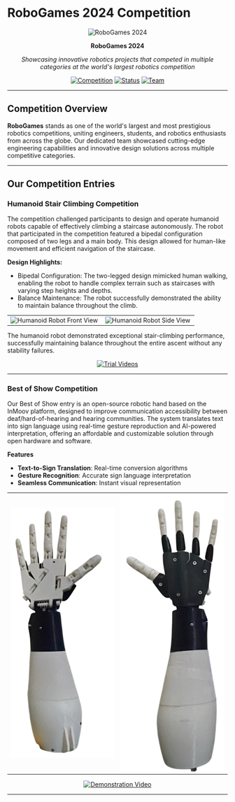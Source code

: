 # RoboGames 2024 Competition 

<div align="center">
  
  ![RoboGames 2024](images/robogames.jpg)
  
  **RoboGames 2024**
  
  *Showcasing innovative robotics projects that competed in multiple categories at the world's largest robotics competition*
  
  [![Competition](https://img.shields.io/badge/Competition-RoboGames%202024-red.svg?style=for-the-badge)](https://robogames.net/)
  [![Status](https://img.shields.io/badge/Status-Competition%20Complete-success.svg?style=for-the-badge)]()
  [![Team](https://img.shields.io/badge/Team-Robotics%20Engineers-blue.svg?style=for-the-badge)]()
  
</div>

---

## Competition Overview

**RoboGames** stands as one of the world's largest and most prestigious robotics competitions, uniting engineers, students, and robotics enthusiasts from across the globe. Our dedicated team showcased cutting-edge engineering capabilities and innovative design solutions across multiple competitive categories.

---

## Our Competition Entries

### Humanoid Stair Climbing Competition

The competition challenged participants to design and operate humanoid robots capable of effectively climbing a staircase autonomously. The robot that participated in the competition featured a bipedal configuration composed of two legs and a main body. This design allowed for human-like movement and efficient navigation of the staircase.

**Design Highlights:**

- Bipedal Configuration: The two-legged design mimicked human walking, enabling the robot to handle complex terrain such as staircases with varying step heights and depths.
- Balance Maintenance: The robot successfully demonstrated the ability to maintain balance throughout the climb.



</td>
</tr>
</table>


<div align="center">
  <table>
    <tr>
      <td align="center" width="50%">
        <img src="images/Humanoid Front View.png" width="200" alt="Humanoid Robot Front View"/>
      </td>
      <td align="center" width="50%">
        <img src="images/Humanoid Side View.PNG" width="200" alt="Humanoid Robot Side View"/>
      <tr>
  </table>
</div>

The humanoid robot demonstrated exceptional stair-climbing performance, successfully maintaining balance throughout the entire ascent without any stability failures.

<div align="center">
  
  [![Trial Videos](https://img.shields.io/badge/📁%20ACCESS%20PROJECT%20FILES-GOOGLE%20DRIVE-4285F4.svg?style=for-the-badge&logo=googledrive&logoColor=white)](https://drive.google.com/drive/folders/1-Qpqs5GKAcVcIxoMB_qGy7afPQ7Av0JU?usp=sharing)
  
</div>

---

###  Best of Show Competition

Our Best of Show entry is an open-source robotic hand based on the InMoov platform, designed to improve communication accessibility between deaf/hard-of-hearing and hearing communities. The system translates text into sign language using real-time gesture reproduction and AI-powered interpretation, offering an affordable and customizable solution through open hardware and software.


**Features**
- **Text-to-Sign Translation**: Real-time conversion algorithms
- **Gesture Recognition**: Accurate sign language interpretation
- **Seamless Communication**: Instant visual representation


<div align="center">
  <table>
    <tr>
      <td align="center" width="50%">
        <img src="images/hand_front.png" width="350" alt="Robotic Hand Front View"/>
      </td>
      <td align="center" width="50%">
        <img src="images/hand_back.png" width="350" alt="Robotic Hand Back View"/>
      </td>
    </tr>
  </table>
</div>


<div align="center">
  
  [![Demonstration Video](https://img.shields.io/badge/📁%20ACCESS%20PROJECT%20FILES-GOOGLE%20DRIVE-4285F4.svg?style=for-the-badge&logo=googledrive&logoColor=white)](https://drive.google.com/drive/folders/1lsL9Pyrk4_u5EXh0JKG0jORyTQkiDUl8?usp=sharing)
  
</div>

---

